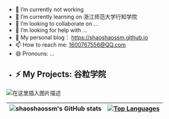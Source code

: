 
- 🔭 I’m currently not working 
- 🌱 I’m currently learning on 浙江师范大学行知学院
- 👯 I’m looking to collaborate on ...
- 🤔 I’m looking for help with ...
- 💬 My personal blog： https://shaoshaossm.github.io
- 📫 How to reach me: 1600767556@QQ.com
- 😄 Pronouns: ...
- ⚡ My Projects: 谷粒学院
  -

![在这里插入图片描述](https://img-blog.csdnimg.cn/eaaa13602729498794750c867379e70d.png)

| ![shaoshaossm's GitHub stats](https://github-readme-stats.vercel.app/api?username=shaoshaossm&show_icons=true&theme=onedark&include_all_commits) | [![Top Languages](https://github-readme-stats.vercel.app/api/top-langs/?username=shaoshaossm&hide=javascript,html&layout=compact)](https://github.com/anuraghazra/github-readme-stats) |
| ------------------------------------------------------------ | ------------------------------------------------------------ |

